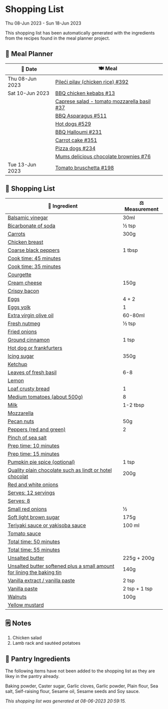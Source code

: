 # Shopping List

Thu 08-Jun 2023 - Sun 18-Jun 2023

This shopping list has been automatically generated with the ingredients from the recipes found in the meal planner project.

## 📅 Meal Planner

|📅 Date| 🍽️ Meal|
|----|----|
|Thu 08-Jun 2023|[Pileći pilav (chicken rice) #392](https://github.com/jcallaghan/The-Cookbook/issues/392)|
|Sat 10-Jun 2023|[BBQ chicken kebabs #13](https://github.com/jcallaghan/The-Cookbook/issues/13)|
||[Caprese salad - tomato mozzarella basil #37](https://github.com/jcallaghan/The-Cookbook/issues/37)|
||[BBQ Asparagus #511](https://github.com/jcallaghan/The-Cookbook/issues/511)|
||[Hot dogs #529](https://github.com/jcallaghan/The-Cookbook/issues/529)|
||[BBQ Halloumi #231](https://github.com/jcallaghan/The-Cookbook/issues/231)|
||[Carrot cake #351](https://github.com/jcallaghan/The-Cookbook/issues/351)|
||[Pizza dogs #234](https://github.com/jcallaghan/The-Cookbook/issues/234)|
||[Mums delicious chocolate brownies #76](https://github.com/jcallaghan/The-Cookbook/issues/76)|
|Tue 13-Jun 2023|[Tomato bruschetta #198](https://github.com/jcallaghan/The-Cookbook/issues/198)|

## 🛒 Shopping List

| 🍌 Ingredient| ⚖️ Measurement|
|----------|-----------|
|[Balsamic vinegar](https://www.sainsburys.co.uk/gol-ui/SearchResults/Balsamic%20vinegar)|30ml|
|[Bicarbonate of soda](https://www.sainsburys.co.uk/gol-ui/SearchResults/Bicarbonate%20of%20soda)|½ tsp|
|[Carrots](https://www.sainsburys.co.uk/gol-ui/SearchResults/Carrots)|300g|
|[Chicken breast](https://www.sainsburys.co.uk/gol-ui/SearchResults/Chicken%20breast)||
|[Coarse black peppers](https://www.sainsburys.co.uk/gol-ui/SearchResults/Coarse%20black%20peppers)|1 tbsp|
|[Cook time:  45 minutes](https://www.sainsburys.co.uk/gol-ui/SearchResults/Cook%20time:%20%2045%20minutes)||
|[Cook time: 35 minutes](https://www.sainsburys.co.uk/gol-ui/SearchResults/Cook%20time:%2035%20minutes)||
|[Courgette](https://www.sainsburys.co.uk/gol-ui/SearchResults/Courgette)||
|[Cream cheese](https://www.sainsburys.co.uk/gol-ui/SearchResults/Cream%20cheese)|150g|
|[Crispy bacon](https://www.sainsburys.co.uk/gol-ui/SearchResults/Crispy%20bacon)||
|[Eggs](https://www.sainsburys.co.uk/gol-ui/SearchResults/Eggs)|4 + 2|
|[Eggs yolk](https://www.sainsburys.co.uk/gol-ui/SearchResults/Eggs%20yolk)|1|
|[Extra virgin olive oil](https://www.sainsburys.co.uk/gol-ui/SearchResults/Extra%20virgin%20olive%20oil)|60-80ml|
|[Fresh nutmeg](https://www.sainsburys.co.uk/gol-ui/SearchResults/Fresh%20nutmeg)|½ tsp|
|[Fried onions](https://www.sainsburys.co.uk/gol-ui/SearchResults/Fried%20onions)||
|[Ground cinnamon](https://www.sainsburys.co.uk/gol-ui/SearchResults/Ground%20cinnamon)|1 tsp|
|[Hot dog or frankfurters](https://www.sainsburys.co.uk/gol-ui/SearchResults/Hot%20dog%20or%20frankfurters)||
|[Icing sugar](https://www.sainsburys.co.uk/gol-ui/SearchResults/Icing%20sugar)|350g|
|[Ketchup](https://www.sainsburys.co.uk/gol-ui/SearchResults/Ketchup)||
|[Leaves of fresh basil](https://www.sainsburys.co.uk/gol-ui/SearchResults/Leaves%20of%20fresh%20basil)|6-8|
|[Lemon](https://www.sainsburys.co.uk/gol-ui/SearchResults/Lemon)||
|[Loaf crusty bread](https://www.sainsburys.co.uk/gol-ui/SearchResults/Loaf%20crusty%20bread)|1|
|[Medium tomatoes (about 500g)](https://www.sainsburys.co.uk/gol-ui/SearchResults/Medium%20tomatoes%20(about%20500g))|8|
|[Milk](https://www.sainsburys.co.uk/gol-ui/SearchResults/Milk)|1-2 tbsp|
|[Mozzarella](https://www.sainsburys.co.uk/gol-ui/SearchResults/Mozzarella)||
|[Pecan nuts](https://www.sainsburys.co.uk/gol-ui/SearchResults/Pecan%20nuts)|50g|
|[Peppers (red and green)](https://www.sainsburys.co.uk/gol-ui/SearchResults/Peppers%20(red%20and%20green))|2|
|[Pinch of sea salt](https://www.sainsburys.co.uk/gol-ui/SearchResults/Pinch%20of%20sea%20salt)||
|[Prep time: 10 minutes](https://www.sainsburys.co.uk/gol-ui/SearchResults/Prep%20time:%2010%20minutes)||
|[Prep time: 15 minutes](https://www.sainsburys.co.uk/gol-ui/SearchResults/Prep%20time:%2015%20minutes)||
|[Pumpkin pie spice (optional)](https://www.sainsburys.co.uk/gol-ui/SearchResults/Pumpkin%20pie%20spice%20(optional))|1 tsp|
|[Quality plain chocolate such as lindt or hotel chocolat](https://www.sainsburys.co.uk/gol-ui/SearchResults/Quality%20plain%20chocolate%20such%20as%20lindt%20or%20hotel%20chocolat)|200g|
|[Red and white onions](https://www.sainsburys.co.uk/gol-ui/SearchResults/Red%20and%20white%20onions)||
|[Serves: 12 servings](https://www.sainsburys.co.uk/gol-ui/SearchResults/Serves:%2012%20servings)||
|[Serves: 8](https://www.sainsburys.co.uk/gol-ui/SearchResults/Serves:%208)||
|[Small red onions](https://www.sainsburys.co.uk/gol-ui/SearchResults/Small%20red%20onions)|½|
|[Soft light brown sugar](https://www.sainsburys.co.uk/gol-ui/SearchResults/Soft%20light%20brown%20sugar)|175g|
|[Teriyaki sauce or yakisoba sauce](https://www.sainsburys.co.uk/gol-ui/SearchResults/Teriyaki%20sauce%20or%20yakisoba%20sauce)|100 ml|
|[Tomato sauce](https://www.sainsburys.co.uk/gol-ui/SearchResults/Tomato%20sauce)||
|[Total time: 50 minutes](https://www.sainsburys.co.uk/gol-ui/SearchResults/Total%20time:%2050%20minutes)||
|[Total time: 55 minutes](https://www.sainsburys.co.uk/gol-ui/SearchResults/Total%20time:%2055%20minutes)||
|[Unsalted butter](https://www.sainsburys.co.uk/gol-ui/SearchResults/Unsalted%20butter)|225g + 200g|
|[Unsalted butter softened plus a small amount for lining the baking tin](https://www.sainsburys.co.uk/gol-ui/SearchResults/Unsalted%20butter%20softened%20plus%20a%20small%20amount%20for%20lining%20the%20baking%20tin)|140g|
|[Vanilla extract / vanilla paste](https://www.sainsburys.co.uk/gol-ui/SearchResults/Vanilla%20extract%20/%20vanilla%20paste)|2 tsp|
|[Vanilla paste](https://www.sainsburys.co.uk/gol-ui/SearchResults/Vanilla%20paste)|2 tsp + 1 tsp|
|[Walnuts](https://www.sainsburys.co.uk/gol-ui/SearchResults/Walnuts)|100g|
|[Yellow mustard](https://www.sainsburys.co.uk/gol-ui/SearchResults/Yellow%20mustard)||

## 🗒️ Notes

1. Chicken salad
1. Lamb rack and sautéed potatoes

## 🏪 Pantry Ingredients

The following items have not been added to the shopping list as they are likey in the pantry already.

Baking powder, Caster sugar, Garlic cloves, Garlic powder, Plain flour, Sea salt, Self-raising flour, Sesame oil, Sesame seeds and Soy sauce.


_This shopping list was generated at 08-06-2023 20:59:15._